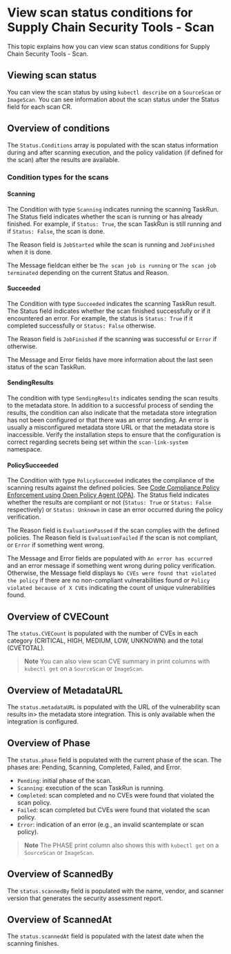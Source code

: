 # View scan status conditions for Supply Chain Security Tools - Scan

This topic explains how you can view scan status conditions for Supply Chain Security Tools - Scan. 

## <a id='view-scan-stat'></a>Viewing scan status

You can view the scan status by using `kubectl describe` on a `SourceScan` or `ImageScan`. You can see information about the scan status under the Status field for each scan CR.

## <a id='understand-con'></a>Overview of conditions

The `Status.Conditions` array is populated with the scan status information during and after scanning execution, and the policy validation (if defined for the scan) after the results are available.

### <a id='con-type-scan'></a>Condition types for the scans

#### <a id='scanning'></a>Scanning

The Condition with type `Scanning` indicates running the scanning TaskRun. The Status field indicates whether the scan is running or has already finished. For example, if `Status: True`, the scan TaskRun is still running and if `Status: False`, the scan is done.

The Reason field is `JobStarted` while the scan is running and `JobFinished` when it is done.

The Message fieldcan either be `The scan job is running` or `The scan job terminated` depending on the current Status and Reason.

#### <a id='succeeded'></a>Succeeded

The Condition with type `Succeeded` indicates the scanning TaskRun result. The Status field indicates whether the scan finished successfully or if it encountered an error. For example, the status is `Status: True` if it completed successfully or `Status: False` otherwise.

The Reason field is `JobFinished` if the scanning was successful or `Error` if otherwise.

The Message and Error fields have more information about the last seen status of the scan TaskRun.

#### <a id='send-results'></a>SendingResults

The condition with type `SendingResults` indicates sending the scan results to the metadata store. In addition to a successful process of sending the results, the condition can also indicate that the metadata store integration has not been configured or that there was an error sending. An error is usually a misconfigured metadata store URL or that the metadata store is inaccessible. Verify the installation steps to ensure that the configuration is correct regarding secrets being set within the `scan-link-system` namespace.

#### <a id='policy-succeed'></a>PolicySucceeded

The Condition with type `PolicySucceeded` indicates the compliance of the scanning results against the defined policies. See [Code Compliance Policy Enforcement using Open Policy Agent (OPA)](policies.md). The Status field indicates whether the results are compliant or not (`Status: True` or `Status: False` respectively) or `Status: Unknown` in case an error occurred during the policy verification.

The Reason field is `EvaluationPassed` if the scan complies with the defined policies. The Reason field is `EvaluationFailed` if the scan is not compliant, or `Error` if something went wrong.

The Message and Error fields are populated with `An error has occurred` and an error message if something went wrong during policy verification. Otherwise, the Message field displays `No CVEs were found that violated the policy` if there are no non-compliant vulnerabilities found or `Policy violated because of X CVEs` indicating the count of unique vulnerabilities found.

## <a id='understand-cvecount'></a>Overview of CVECount

The `status.CVECount` is populated with the number of CVEs in each category (CRITICAL, HIGH, MEDIUM, LOW, UNKNOWN) and the total (CVETOTAL).

>**Note** You can also view scan CVE summary in print columns with `kubectl get` on a `SourceScan` or `ImageScan`.

## <a id='understand-metaurl'></a>Overview of MetadataURL

The `status.metadataURL` is populated with the URL of the vulnerability scan results in> the metadata store integration. This is only available when the integration is configured.

## <a id='understand-phase'></a>Overview of Phase

The `status.phase` field is populated with the current phase of the scan. The phases are: Pending, Scanning, Completed, Failed, and Error.

* `Pending`: initial phase of the scan.
* `Scanning`: execution of the scan TaskRun is running.
* `Completed`: scan completed and no CVEs were found that violated the scan policy.
* `Failed`: scan completed but CVEs were found that violated the scan policy.
* `Error`: indication of an error (e.g., an invalid scantemplate or scan policy).

>**Note** The PHASE print column also shows this with `kubectl get` on a `SourceScan` or `ImageScan`.

## <a id='understand-scannedby'></a>Overview of ScannedBy

The `status.scannedBy` field is populated with the name, vendor, and scanner version that generates the security assessment report.

## <a id='understand-scannedat'></a>Overview of ScannedAt

The `status.scannedAt` field is populated with the latest date when the scanning finishes.
